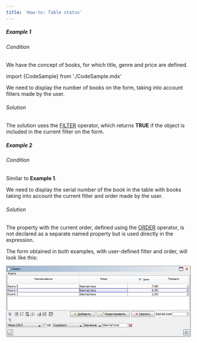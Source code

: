 ```yaml
---
title: 'How-to: Table status'
---
```


##### Example 1

###### Condition

We have the concept of books, for which title, genre and price are defined.

import {CodeSample} from './CodeSample.mdx'

<CodeSample url="https://documentation.lsfusion.org/sample?file=UseCaseFormProperties&block=sample1"/>

We need to display the number of books on the form, taking into account filters made by the user.

###### Solution

<CodeSample url="https://documentation.lsfusion.org/sample?file=UseCaseFormProperties&block=solution1"/>

The solution uses the [FILTER](Filter_FILTER.md) operator, which returns **TRUE** if the object is included in the current filter on the form.

##### Example 2

###### Condition

Similar to **Example 1**.

We need to display the serial number of the book in the table with books taking into account the current filter and order made by the user.

###### Solution

<CodeSample url="https://documentation.lsfusion.org/sample?file=UseCaseFormProperties&block=solution2"/>

The property with the current order, defined using the [ORDER](Order_ORDER.md) operator, is not declared as a separate named property but is used directly in the expression.

The form obtained in both examples, with user-defined filter and order, will look like this:

![](attachments/46367766/46367772.png)
